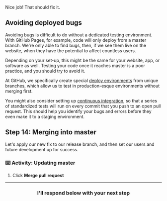 Nice job! That should fix it.

## Avoiding deployed bugs

Avoiding bugs is difficult to do without a dedicated testing environment. With GitHub Pages, for example, code will only deploy from a master branch. We're only able to find bugs, then, if we see them live on the website, when they have the potential to affect countless users.

Depending on your set-up, this might be the same for your website, app, or software as well. Testing your code once it reaches master is a poor practice, and you should try to avoid it.

At GitHub, we specifically create special [deploy environments](https://githubengineering.com/deploying-branches-to-github-com/#deploy-environments) from unique branches, which allow us to test in production-esque environments without merging first.

You might also consider setting up [continuous integration](https://github.com/marketplace/category/continuous-integration), so that a series of standardized tests will run on every commit that you push to an open pull request. This should help you identify your bugs and errors before they even make it to a staging environment.

## Step 14: Merging into master

Let's apply our new fix to our release branch, and then set our users and future development up for success.

### :keyboard: Activity: Updating master

1. Click **Merge pull request**

<hr>
<h3 align="center">I'll respond below with your next step</h3>

